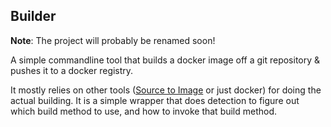 ## Builder

**Note**: The project will probably be renamed soon!

A simple commandline tool that builds a docker image off a git repository & pushes it to a docker registry.

It mostly relies on other tools ([Source to Image](https://github.com/openshift/source-to-image) or just docker)
for doing the actual building. It is a simple wrapper that does detection to figure out which
build method to use, and how to invoke that build method.
